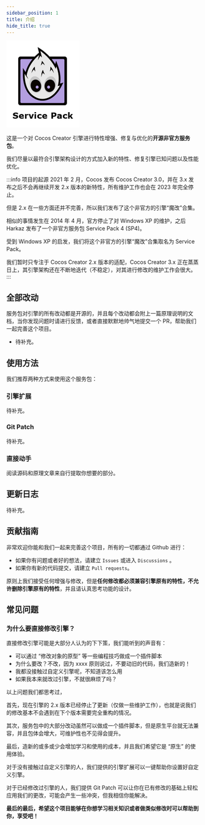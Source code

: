 ```yaml
---
sidebar_position: 1
title: 介绍
hide_title: true
---
```


![logo](/img/logo2.png)

这是一个对 Cocos Creator 引擎进行特性增强、修复与优化的**开源非官方服务包**。

我们尽量以最符合引擎架构设计的方式加入新的特性、修复引擎已知问题以及性能优化。

:::info 项目的起源
2021 年 2 月，Cocos 发布 Cocos Creator 3.0，并在 3.x 发布之后不会再继续开发 2.x 版本的新特性，所有维护工作也会在 2023 年完全停止。

但是 2.x 在一些方面还并不完善，所以我们发布了这个非官方的引擎“魔改”合集。

相似的事情发生在 2014 年 4 月，官方停止了对 Windows XP 的维护，之后 Harkaz 发布了一个非官方服务包 Service Pack 4 (SP4)。

受到 Windows XP 的启发，我们将这个非官方的引擎“魔改”合集取名为 Service Pack。

我们暂时只专注于 Cocos Creator 2.x 版本的适配，Cocos Creator 3.x 正在蒸蒸日上，其引擎架构还在不断地迭代（不稳定），对其进行修改的维护工作会很大。
:::

## 全部改动

服务包对引擎的所有改动都是开源的，并且每个改动都会附上一篇原理说明的文档，当你发现问题时请进行反馈，或者直接默默地帅气地提交一个 PR，帮助我们一起完善这个项目。

- 待补充。

## 使用方法

我们推荐两种方式来使用这个服务包：

### 引擎扩展

待补充。

### Git Patch

待补充。

### 直接动手

阅读源码和原理文章来自行提取你想要的部分。

## 更新日志

待补充。

## 贡献指南

非常欢迎你能和我们一起来完善这个项目，所有的一切都通过 Github 进行：

- 如果你有问题或者好的想法，请建立 `Issues` 或进入 `Discussions` 。
- 如果你有新的代码提交，请建立 `Pull requests`。

原则上我们接受任何增强与修改，但是**任何修改都必须兼容引擎原有的特性，不允许删除引擎原有的特性**，并且请认真思考功能的设计。

## 常见问题

### 为什么要直接修改引擎？

直接修改引擎可能是大部分人认为的下下策，我们能听到的声音有：

- 可以通过 “修改对象的原型” 等一些编程技巧做成一个插件脚本
- 为什么要改？不改，因为 xxxx 原则说过，不要动旧的代码，我们造新的！
- 我都没接触过自定义引擎呢，不知道该怎么用
- 如果我本来就改过引擎，不就很麻烦了吗？

以上问题我们都思考过，

首先，现在引擎的 2.x 版本已经停止了更新（仅做一些维护工作），也就是说我们的修改基本不会遇到在下个版本需要完全重构的情况。

其次，服务包中的大部分改动虽然可以做成一个插件脚本，但是原生平台就无法兼容，并且包体会增大，可维护性也不见得会提升。

最后，造新的或多或少会增加学习和使用的成本，并且我们希望它是 “原生” 的使用体验。

对于没有接触过自定义引擎的人，我们提供的引擎扩展可以一键帮助你设置好自定义引擎。

对于已经修改过引擎的人，我们提供 Git Patch 可以让你在已有修改的基础上轻松应用我们的更改，可能会产生一些冲突，但我相信你能解决。

**最后的最后，希望这个项目能够在你想学习相关知识或者做类似修改时可以帮助到你，享受吧！**
